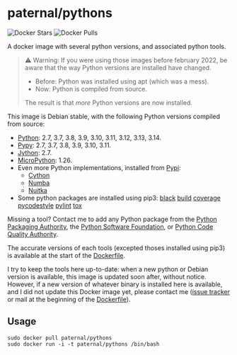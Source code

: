 paternal/pythons
================

![Docker Stars](https://badgen.net/docker/stars/paternal/pythons?icon=docker&label=stars)
![Docker Pulls](https://badgen.net/docker/pulls/paternal/pythons?icon=docker&label=pulls)

A docker image with several python versions, and associated python tools.

> ⚠ Warning: If you were using those images before february 2022, be aware that the way Python versions are installed have changed.
>
> - Before: Python was installed using apt (which was a mess).
> - Now: Python is compiled from source.
>
> The result is that *more* Python versions are now installed.

This image is Debian stable, with the following Python versions compiled from source:

- [Python](https://www.python.org/downloads/):
  2.7,
  3.7,
  3.8,
  3.9,
  3.10,
  3.11,
  3.12,
  3.13,
  3.14.
- [Pypy](https://www.pypy.org/download.html):
  2.7,
  3.7,
  3.8,
  3.9,
  3.10,
  3.11.
- [Jython](https://www.jython.org/download):
  2.7.
- [MicroPython](https://micropython.org):
  1.26.
- Even more Python implementations, installed from [Pypi](https://pypi.org/project):
  - [Cython](https://cython.org)
  - [Numba](https://numba.pydata.org)
  - [Nuitka](https://nuitka.net)
- Some python packages are installed using pip3:
  [black](https://pypi.python.org/pypi/black)
  [build](https://pypi.python.org/pypi/build)
  [coverage](https://pypi.python.org/pypi/coverage)
  [pycodestyle](https://pypi.python.org/pypi/pycodestyle)
  [pylint](https://pypi.python.org/pypi/pylint)
  [tox](https://pypi.python.org/pypi/tox)

Missing a tool? Contact me to add any Python package from the [Python Packaging Authority](https://github.com/pypa/), the [Python Software Foundation](https://github.com/psf/), or [Python Code Quality Authority](https://github.com/PyCQA/).

The accurate versions of each tools (excepted thoses installed using pip3) is available at the start of the [Dockerfile](https://framagit.org/spalax/docker-pythons/-/blob/main/Dockerfile).

I try to keep the tools here up-to-date: when a new python or Debian version is available, this image is updated soon after, without notice.
However, if a new version of whatever binary is installed here is available, and I did not update this Docker image yet, please contact me ([issue tracker](https://framagit.org/spalax/docker-pythons/-/issues) or mail at the beginning of the [Dockerfile](https://framagit.org/spalax/docker-pythons/-/blob/main/Dockerfile)).

## Usage

    sudo docker pull paternal/pythons
    sudo docker run -i -t paternal/pythons /bin/bash
